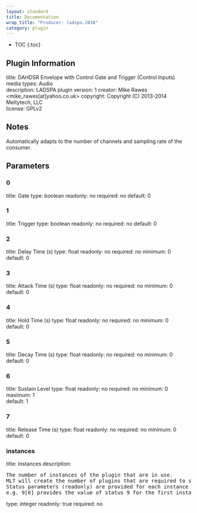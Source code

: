 ```yaml
---
layout: standard
title: Documentation
wrap_title: "Producer: ladspa.2038"
category: plugin
---
```

* TOC
{:toc}

## Plugin Information

title: DAHDSR Envelope with Control Gate and Trigger (Control Inputs)
media types:
Audio  
description: LADSPA plugin
version: 1
creator: Mike Rawes <mike_rawes[at]yahoo.co.uk>
copyright: Copyright (C) 2013-2014 Meltytech, LLC  
license: GPLv2  

## Notes

Automatically adapts to the number of channels and sampling rate of the consumer.

## Parameters

### 0

title: Gate  type: boolean
readonly: no
required: no
default: 0  

### 1

title: Trigger  type: boolean
readonly: no
required: no
default: 0  

### 2

title: Delay Time (s)  type: float
readonly: no
required: no
minimum: 0  
default: 0  

### 3

title: Attack Time (s)  type: float
readonly: no
required: no
minimum: 0  
default: 0  

### 4

title: Hold Time (s)  type: float
readonly: no
required: no
minimum: 0  
default: 0  

### 5

title: Decay Time (s)  type: float
readonly: no
required: no
minimum: 0  
default: 0  

### 6

title: Sustain Level  type: float
readonly: no
required: no
minimum: 0  
maximum: 1  
default: 1  

### 7

title: Release Time (s)  type: float
readonly: no
required: no
minimum: 0  
default: 0  

### instances

title: Instances  description:
<pre>
The number of instances of the plugin that are in use.
MLT will create the number of plugins that are required to support the number of audio channels.
Status parameters (readonly) are provided for each instance and are accessed by specifying the instance number after the identifier (starting at zero).
e.g. 9[0] provides the value of status 9 for the first instance.
</pre>
type: integer
readonly: true
required: no

